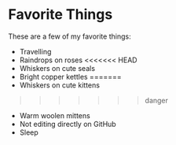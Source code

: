 # Favorite Things

These are a few of my favorite things:

- Travelling
- Raindrops on roses
<<<<<<< HEAD
- Whiskers on cute seals
- Bright copper kettles
=======
- Whiskers on cute kittens
>>>>>>> danger
- Warm woolen mittens
- Not editing directly on GitHub
- Sleep
